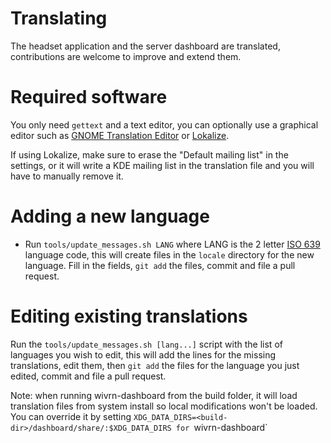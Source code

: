 # Translating

The headset application and the server dashboard are translated, contributions are welcome to improve and extend them.

# Required software
You only need `gettext` and a text editor, you can optionally use a graphical editor such as [GNOME Translation Editor](https://wiki.gnome.org/Apps/Gtranslator/) or [Lokalize](https://apps.kde.org/lokalize/).

If using Lokalize, make sure to erase the "Default mailing list" in the settings, or it will write a KDE mailing list in the translation file and you will have to manually remove it.

# Adding a new language

* Run `tools/update_messages.sh LANG` where LANG is the 2 letter [ISO 639](https://en.wikipedia.org/wiki/List_of_ISO_639_language_codes) language code, this will create files in the `locale` directory for the new language. Fill in the fields, `git add` the files, commit and file a pull request.

# Editing existing translations

Run the `tools/update_messages.sh [lang...]` script with the list of languages you wish to edit, this will add the lines for the missing translations, edit them, then `git add` the files for the language you just edited, commit and file a pull request.

Note: when running wivrn-dashboard from the build folder, it will load translation files from system install so local modifications won't be loaded. You can override it by setting `XDG_DATA_DIRS=<build-dir>/dashboard/share/:$XDG_DATA_DIRS for `wivrn-dashboard`
